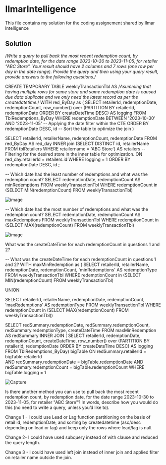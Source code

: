 # IlmarIntelligence
This file contains my solution for the coding assignement shared by Ilmar Intelligence

## Solution

/*Write a query to pull back the most recent redemption count, by redemption date, for the date range 2023-10-30 to 2023-11-05, for retailer "ABC Store". Your result should have 2 columns and 7 rows (one row per day in the date range). Provide the query and then using your query result, provide answers to the following questions.*/


CREATE TEMPORARY TABLE weeklyTransactionTbl AS
/*Asumming that having multiple rows for same store and same redemption date is caused due data duplicate and we only need the latest record as per the createdatetime.*/
WITH red_ByDay as ( 
SELECT retailerId, redemptionDate, redemptionCount, row_number() over (PARTITION BY retailerId, redemptionDate ORDER BY createDateTime DESC) AS logging
FROM TblRedemptions_ByDay
WHERE redemptionDate BETWEEN '2023-10-30' AND '2023-11-05' -- Applying the date filter within the CTE
ORDER BY redemptionDate DESC, id -- Sort the table to optimize the join
)

SELECT retailerId, retailerName, redemptionCount, redemptionDate
FROM red_ByDay AS red_day
INNER join (SELECT DISTINCT id, retailerName FROM tblRetailers WHERE retailername = 'ABC Store') AS retailers -- Filtering for the desired store in the inner table for optimization.
ON red_day.retailerId = retailers.id
WHERE logging = 1
ORDER BY redemptionDate DESC, id
;

-- Which date had the least number of redemptions and what was the redemption count?
SELECT redemptionDate, redemptionCount AS minRedemptions
FROM weeklyTransactionTbl
WHERE redemptionCount in (SELECT MIN(redemptionCount) FROM weeklyTransactionTbl)

![image](https://github.com/kami71539/IlmarIntelligence/assets/49458424/51ecef90-a797-4f96-9277-29725db2998f)


-- Which date had the most number of redemptions and what was the redemption count?
SELECT redemptionDate, redemptionCount AS maxRedemptions
FROM weeklyTransactionTbl
WHERE redemptionCount in (SELECT MAX(redemptionCount) FROM weeklyTransactionTbl)

![image](https://github.com/kami71539/IlmarIntelligence/assets/49458424/a7b30649-af68-4422-bd2f-17bf3459387c)


What was the createDateTime for each redemptionCount in questions 1 and 2?

-- What was the createDateTime for each redemptionCount in questions 1 and 2?
WITH maxMinRedemption as (
SELECT retailerId, retailerName, redemptionDate, redemptionCount, 'minRedemptions' AS redemptionType
FROM weeklyTransactionTbl
WHERE redemptionCount in (SELECT MIN(redemptionCount) FROM weeklyTransactionTbl)

UNION 

SELECT retailerId, retailerName, redemptionDate, redemptionCount, 'maxRedemptions' AS redemptionType
FROM weeklyTransactionTbl
WHERE redemptionCount in (SELECT MAX(redemptionCount) FROM weeklyTransactionTbl))

SELECT redSummary.redemptionDate, redSummary.redemptionCount, redSummary.redemptionType, createDateTime
FROM maxMinRedemption AS redSummary
INNER JOIN ( SELECT retailerId, redemptionDate, redemptionCount, createDateTime, row_number() over (PARTITION BY retailerId, redemptionDate ORDER BY createDateTime DESC) AS logging 
            FROM TblRedemptions_ByDay) bigTable
ON redSummary.retailerId = bigTable.retailerId  
AND redSummary.redemptionDate = bigTable.redemptionDate
AND redSummary.redemptionCount = bigTable.redemptionCount
WHERE bigTable.logging = 1

 ![Capture](https://github.com/kami71539/IlmarIntelligence/assets/49458424/413ad1c7-b25e-4238-a824-332331d28712)

Is there another method you can use to pull back the most recent redemption count, by
redemption date, for the date range 2023-10-30 to 2023-11-05, for retailer "ABC Store"?
In words, describe how you would do this (no need to write a query, unless you’d like to).

Change 1 - I could use Lead or Lag function partitioning on the basis of retail id, redemptionDate, and sorting by createdatetime (asc/desc depending on lead or lag) and keep only the rows where lead/lag is null.

Change 2- I could have used subquery instead of with clause and reduced the query length.

Change 3 - I could have used left join instead of inner join and applied filter on retailer name outside the join.
